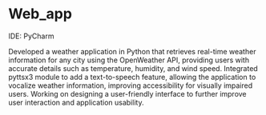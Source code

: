 # Web_app


IDE: PyCharm


Developed a weather application in Python that retrieves real-time weather information for any city using the OpenWeather API, providing
users with accurate details such as temperature, humidity, and wind speed.
Integrated pyttsx3 module to add a text-to-speech feature, allowing the application to vocalize weather information, improving accessibility for
visually impaired users.
Working on designing a user-friendly interface to further improve user interaction and application usability.
